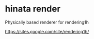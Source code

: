 hinata render
==============
Physically based renderer for rendering1h

https://sites.google.com/site/rendering1h/
